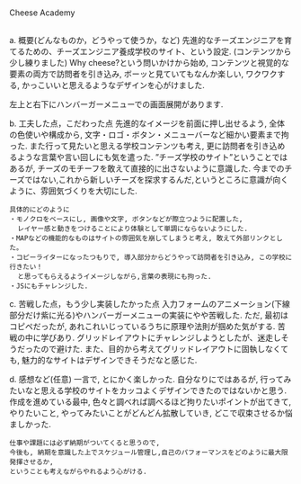 #
Cheese Academy

##
a. 概要(どんなものか，どうやって使うか，など) 
   先進的なチーズエンジニアを育てるための、チーズエンジニア養成学校のサイト、という設定.
   (コンテンツから少し練りました)
   Why cheese?という問いかけから始め, コンテンツと視覚的な要素の両方で訪問者を引き込み,
   ボーッと見ていてもなんか楽しい, ワクワクする, かっこいいと思えるようなデザインを心がけました.
   
   左上と右下にハンバーガーメニューでの画面展開があります.

b. 工夫した点，こだわった点
    先進的なイメージを前面に押し出せるよう, 全体の色使いや構成から, 文字・ロゴ・ボタン・メニューバーなど細かい要素まで拘った.
    また行って見たいと思える学校コンテンツも考え, 更に訪問者を引き込めるような言葉や言い回しにも気を遣った.
    ”チーズ学校のサイト”ということではあるが, チーズのモチーフを敢えて直接的に出さないように意識した.
    今までのチーズではない,これから新しいチーズを探求するんだ,というところに意識が向くように、雰囲気づくりを大切にした.
    
    具体的にどのように
    ・モノクロをベースにし, 画像や文字, ボタンなどが際立つように配置した,
      レイヤー感と動きをつけることにより体験として単調にならないようにした.
    ・MAPなどの機能的なものはサイトの雰囲気を崩してしまうと考え, 敢えて外部リンクとした。
    ・コピーライターになったつもりで, 導入部分からどうやって訪問者を引き込み, この学校に行きたい！
      と思ってもらえるようイメージしながら,言葉の表現にも拘った.
    ・JSにもチャレンジした.

c. 苦戦した点，もう少し実装したかった点
    入力フォームのアニメーション(下線部分だけ紫に光る)やハンバーガーメニューの実装にやや苦戦した.
    ただ, 最初はコピペだったが, あれこれいじっているうちに原理や法則が掴めた気がする. 苦戦の中に学びあり.
    グリッドレイアウトにチャレンジしようとしたが、迷走しそうだったので避けた.
    また、目的から考えてグリッドレイアウトに固執しなくても, 魅力的なサイトはデザインできそうだなと感じた.

d. 感想など(任意)
    一言で, とにかく楽しかった.
    自分なりにではあるが, 行ってみたいなと思える学校のサイトをカッコよくデザインできたのではないかと思う.
    作成を進めている最中, 色々と調べれば調べるほど拘りたいポイントが出てきて, 
    やりたいこと, やってみたいことがどんどん拡散していき, どこで収束させるか悩ましかった.
    
    仕事や課題には必ず納期がついてくると思うので, 
    今後も, 納期を意識した上でスケジュール管理し,自己のパフォーマンスをどのように最大限発揮させるか,
    ということも考えながらやれるよう心がける.


